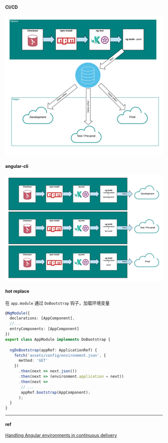 #### CI/CD

![](https://raw.githubusercontent.com/fivge/hexo-pic/master/2019/1_YP1_fPxkfvqFEnI3Vo6JHw.png)

#### angular-cli

![](https://raw.githubusercontent.com/fivge/hexo-pic/master/2019/1_uUDKPGTkeNLHqqZ9WQhacw.png)

#### hot replace

在 `app.module` 通过 `DoBootstrap` 钩子，加载环境变量

```typescript
@NgModule({
  declarations: [AppComponent],
  //...
  entryComponents: [AppComponent]
})
export class AppModule implements DoBootstrap {

  ngDoBootstrap(appRef: ApplicationRef) {
    fetch('assets/config/environment.json', {
      method: 'GET'
    })
      .then(next => next.json())
      .then(next => (environment.application = next))
      .then(next =>
       // ...
       appRef.bootstrap(AppComponent);
      );
  }
}
```

---

#### ref

[Handling Angular environments in continuous delivery](https://blog.angularindepth.com/handling-angular-environments-in-continuous-delivery-eeaee96f0aae)
